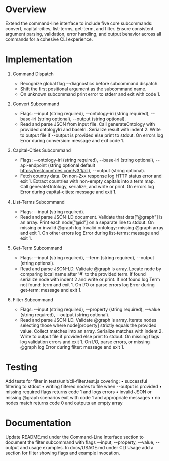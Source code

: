 # Overview

Extend the command-line interface to include five core subcommands: convert, capital-cities, list-terms, get-term, and filter. Ensure consistent argument parsing, validation, error handling, and output behavior across all commands for a cohesive CLI experience.

# Implementation

1. Command Dispatch
   - Recognize global flag --diagnostics before subcommand dispatch.
   - Shift the first positional argument as the subcommand name.
   - On unknown subcommand print error to stderr and exit with code 1.

2. Convert Subcommand
   - Flags: --input (string required), --ontology-iri (string required), --base-iri (string optional), --output (string optional).
   - Read and parse JSON from input file. Call generateOntology with provided ontologyIri and baseIri. Serialize result with indent 2. Write to output file if --output is provided else print to stdout. On errors log Error during conversion: message and exit code 1.

3. Capital-Cities Subcommand
   - Flags: --ontology-iri (string required), --base-iri (string optional), --api-endpoint (string optional default https://restcountries.com/v3.1/all), --output (string optional).
   - Fetch country data. On non-2xx response log HTTP status error and exit 1. Extract countries with non-empty capitals into a term map. Call generateOntology, serialize, and write or print. On errors log Error during capital-cities: message and exit 1.

4. List-Terms Subcommand
   - Flags: --input (string required).
   - Read and parse JSON-LD document. Validate that data["@graph"] is an array. Print each node["@id"] on a separate line to stdout. On missing or invalid @graph log Invalid ontology: missing @graph array and exit 1. On other errors log Error during list-terms: message and exit 1.

5. Get-Term Subcommand
   - Flags: --input (string required), --term (string required), --output (string optional).
   - Read and parse JSON-LD. Validate @graph is array. Locate node by comparing local name after '#' to the provided term. If found serialize node with indent 2 and write or print. If not found log Term not found: term and exit 1. On I/O or parse errors log Error during get-term: message and exit 1.

6. Filter Subcommand
   - Flags: --input (string required), --property (string required), --value (string required), --output (string optional).
   - Read and parse JSON-LD. Validate @graph is array. Iterate nodes selecting those where node[property] strictly equals the provided value. Collect matches into an array. Serialize matches with indent 2. Write to output file if provided else print to stdout. On missing flags log validation errors and exit 1. On I/O, parse errors, or missing @graph log Error during filter: message and exit 1.

# Testing

Add tests for filter in tests/unit/cli-filter.test.js covering:
 • successful filtering to stdout
 • writing filtered nodes to file when --output is provided
 • missing required flags returns code 1 and logs errors
 • invalid JSON or missing @graph scenarios exit with code 1 and appropriate messages
 • no nodes match returns code 0 and outputs an empty array

# Documentation

Update README.md under the Command-Line Interface section to document the filter subcommand with flags --input, --property, --value, --output and usage examples. In docs/USAGE.md under CLI Usage add a section for filter showing flags and example invocation.